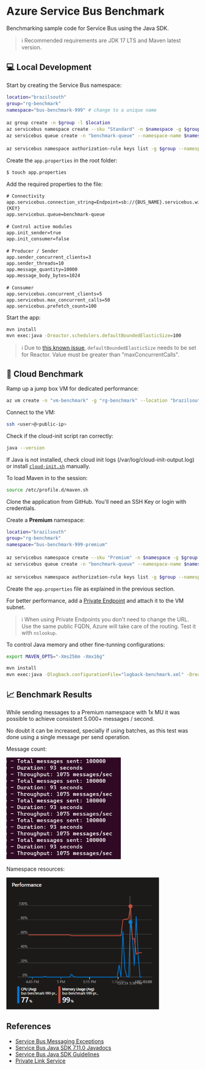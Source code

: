 # Azure Service Bus Benchmark

Benchmarking sample code for Service Bus using the Java SDK.

> ℹ️ Recommended requirements are JDK 17 LTS and Maven latest version.

## 💻 Local Development

Start by creating the Service Bus namespace:

```sh
location="brazilsouth"
group="rg-benchmark"
namespace="bus-benchmark-999" # change to a unique name

az group create -n $group -l $location
az servicebus namespace create --sku "Standard" -n $namespace -g $group -l $location
az servicebus queue create -n "benchmark-queue" --namespace-name $namespace -g $group --enable-partitioning true

az servicebus namespace authorization-rule keys list -g $group --namespace-name $namespace --name "RootManageSharedAccessKey" --query "primaryConnectionString" -o tsv
```

Create the `app.properties` in the root folder:

```sh
$ touch app.properties
```

Add the required properties to the file:

```properties
# Connectivity
app.servicebus.connection_string=Endpoint=sb://{BUS_NAME}.servicebus.windows.net/;SharedAccessKeyName=RootManageSharedAccessKey;SharedAccessKey={KEY}
app.servicebus.queue=benchmark-queue

# Control active modules
app.init_sender=true
app.init_consumer=false

# Producer / Sender
app.sender_concurrent_clients=3
app.sender_threads=10
app.message_quantity=10000
app.message_body_bytes=1024

# Consumer
app.servicebus.concurrent_clients=5
app.servicebus.max_concurrent_calls=50
app.servicebus.prefetch_count=100
```

Start the app:

```sh
mvn install
mvn exec:java -Dreactor.schedulers.defaultBoundedElasticSize=100
```

> ℹ️ Due to [this known issue](https://github.com/Azure/azure-sdk-for-java/issues/30483), `defaultBoundedElasticSize` needs to be set for Reactor. Value must be greater than "maxConcurrentCalls".


## 🚀 Cloud Benchmark

Ramp up a jump box VM for dedicated performance:

```sh
az vm create -n "vm-benchmark" -g "rg-benchmark" --location "brazilsouth" --image "UbuntuLTS" --custom-data cloud-init.sh --size "Standard_D8s_v4" --public-ip-sku "Standard"
```

Connect to the VM:

```sh
ssh <user>@<public-ip>
```

Check if the cloud-init script ran correctly:

```sh
java --version
```

If Java is not installed, check cloud init logs (/var/log/cloud-init-output.log) or install [`cloud-init.sh`](./cloud-init.sh) manually.

To load Maven in to the session:

```sh
source /etc/profile.d/maven.sh
```

Clone the application from GitHub. You'll need an SSH Key or login with credentials.

Create a **Premium** namespace:

```sh
location="brazilsouth"
group="rg-benchmark"
namespace="bus-benchmark-999-premium"

az servicebus namespace create --sku "Premium" -n $namespace -g $group -l $location
az servicebus queue create -n "benchmark-queue" --namespace-name $namespace -g $group --max-size 5120 --enable-partitioning true

az servicebus namespace authorization-rule keys list -g $group --namespace-name $namespace --name "RootManageSharedAccessKey" --query "primaryConnectionString" -o tsv
```

Create the `app.properties` file as explained in the previous section.

For better performance, add a [Private Endpoint](https://learn.microsoft.com/en-us/azure/service-bus-messaging/private-link-service) and attach it to the VM subnet.

> ℹ️ When using Private Endpoints you don't need to change the URL. Use the same public FQDN, Azure will take care of the routing. Test it with `nslookup`.

To control Java memory and other fine-tunning configurations:

```sh
export MAVEN_OPTS="-Xms256m -Xmx16g"
```

```sh
mvn install
mvn exec:java -Dlogback.configurationFile="logback-benchmark.xml" -Dreactor.schedulers.defaultBoundedElasticSize=1200
```

## 📈 Benchmark Results

While sending messages to a Premium namespace with 1x MU it was possible to achieve consistent 5.000+ messages / second.

No doubt it can be increased, specially if using batches, as this test was done using a single message per send operation.

Message count:

<img src=".assets/sender_benchmark.png" width=300 />

Namespace resources:

<img src=".assets/sender_resources.png" width=400 />

## References

- [Service Bus Messaging Exceptions](https://learn.microsoft.com/en-us/azure/service-bus-messaging/service-bus-messaging-exceptions)
- [Service Bus Java SDK 7.11.0 Javadocs](https://azuresdkdocs.blob.core.windows.net/$web/java/azure-messaging-servicebus/7.11.0/index.html)
- [Service Bus Java SDK Guidelines](https://learn.microsoft.com/en-us/java/api/overview/azure/messaging-servicebus-readme?view=azure-java-stable)
- [Private Link Service](https://learn.microsoft.com/en-us/azure/service-bus-messaging/private-link-service)
